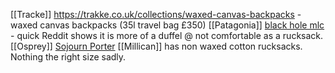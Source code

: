 [[Tracke]] https://trakke.co.uk/collections/waxed-canvas-backpacks - waxed canvas backpacks (35l travel bag £350)
[[Patagonia]] [black hole mlc](https://eu.patagonia.com/gb/en/product/black-hole-mlc-convertible-travel-backpack-45-liters/49307.html) - quick Reddit shows it is more of a duffel @ not comfortable as a rucksack.
[[Osprey]] [Sojourn Porter](https://www.osprey.com/gb/osprey-sojourn-porter-46-f23)
[[Millican]] has non waxed cotton rucksacks. Nothing the right size sadly.


